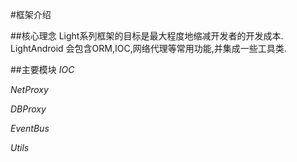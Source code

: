 #框架介绍

##核心理念
Light系列框架的目标是最大程度地缩减开发者的开发成本. LightAndroid 会包含ORM,IOC,网络代理等常用功能,并集成一些工具类.

##主要模块
*IOC*

*NetProxy*

*DBProxy*

*EventBus*

*Utils*